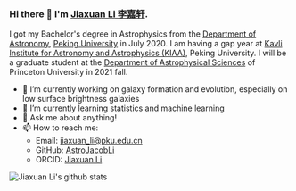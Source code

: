 ### Hi there 👋  I'm [Jiaxuan Li 李嘉轩](https://astrojacobli.github.io/).

I got my Bachelor's degree in Astrophysics from the [Department of Astronomy](http://astro.pku.edu.cn/), [Peking University](https://www.pku.edu.cn/) in July 2020. I am having a gap year at [Kavli Institute for Astronomy and Astrophysics (KIAA)](http://kiaa.pku.edu.cn/), Peking University. I will be a graduate student at the [Department of Astrophysical Sciences](https://web.astro.princeton.edu/) of Princeton University in 2021 fall.

- 🔭   I’m currently working on galaxy formation and evolution, especially on low surface brightness galaxies
- 🌱   I’m currently learning statistics and machine learning
- 💬   Ask me about anything!
- 📫   How to reach me: 
  * Email: jiaxuan_li@pku.edu.cn
  * GitHub: [AstroJacobLi](https://github.com/AstroJacobLi)
  * ORCID: [Jiaxuan Li](https://orcid.org/0000-0001-9592-4190)

![Jiaxuan Li's github stats](https://github-readme-stats.vercel.app/api?username=AstroJacobLi)
